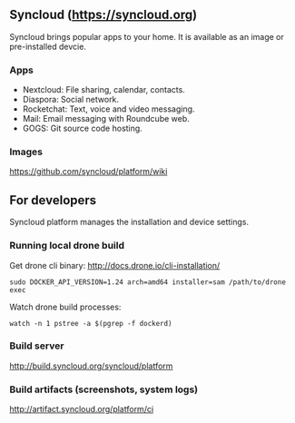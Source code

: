 ## Syncloud (https://syncloud.org)

Syncloud brings popular apps to your home.
It is available as an image or pre-installed devcie.

### Apps

* Nextcloud: File sharing, calendar, contacts.
* Diaspora: Social network.
* Rocketchat: Text, voice and video messaging.
* Mail: Email messaging with Roundcube web.
* GOGS: Git source code hosting.

### Images

https://github.com/syncloud/platform/wiki

## For developers

Syncloud platform manages the installation and device settings.

### Running local drone build

Get drone cli binary: http://docs.drone.io/cli-installation/
````
sudo DOCKER_API_VERSION=1.24 arch=amd64 installer=sam /path/to/drone exec
````

Watch drone build processes:
````
watch -n 1 pstree -a $(pgrep -f dockerd)
````

### Build server

http://build.syncloud.org/syncloud/platform

### Build artifacts (screenshots, system logs)

http://artifact.syncloud.org/platform/ci